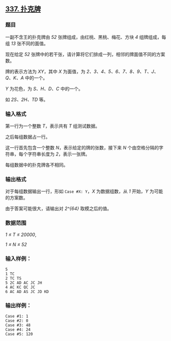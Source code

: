 ## [337. 扑克牌](https://www.acwing.com/problem/content/339/)

### 题目

一副不含王的扑克牌由 *52* 张牌组成，由红桃、黑桃、梅花、方块 *4* 组牌组成，每组 *13* 张不同的面值。

现在给定 *52* 张牌中的若干张，请计算将它们排成一列，相邻的牌面值不同的方案数。

牌的表示方法为 *XY*，其中 *X* 为面值，为 *2、3、4、5、6、7、8、9、T、J、Q、K、A* 中的一个。

*Y* 为花色，为 *S、H、D、C* 中的一个。

如 *2S、2H、TD* 等。

### 输入格式

第一行为一个整数 *T*，表示共有 *T* 组测试数据。

之后每组数据占一行。

这一行首先包含一个整数 *N*，表示给定的牌的张数，接下来 *N* 个由空格分隔的字符串，每个字符串长度为 *2*，表示一张牌。

每组数据中的扑克牌各不相同。

### 输出格式

对于每组数据输出一行，形如 `Case #X: Y`，*X* 为数据组数，从 *1* 开始，*Y* 为可能的方案数。

由于答案可能很大，请输出对 *2^{64}* 取模之后的值。

### 数据范围

*1 ≤ T ≤ 20000*,

*1 ≤ N ≤ 52*

### 输入样例：

```
5
1 TC
2 TC TS
5 2C AD AC JC JH
4 AC KC QC JC
6 AC AD AS JC JD KD
```

### 输出样例：

```
Case #1: 1
Case #2: 0
Case #3: 48
Case #4: 24
Case #5: 120
```
